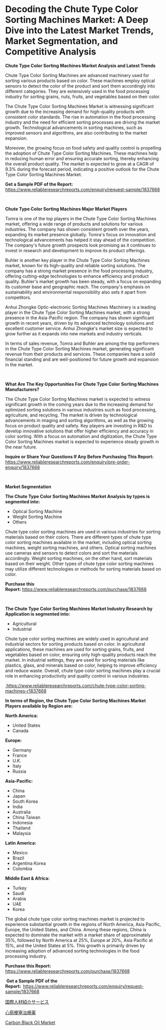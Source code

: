 <p><h1>Decoding the Chute Type Color Sorting Machines Market: A Deep Dive into the Latest Market Trends, Market Segmentation, and Competitive Analysis</h1></p><p><strong>Chute Type Color Sorting Machines Market Analysis and Latest Trends</strong></p>
<p><p>Chute Type Color Sorting Machines are advanced machinery used for sorting various products based on color. These machines employ optical sensors to detect the color of the product and sort them accordingly into different categories. They are extensively used in the food processing industry for sorting grains, nuts, fruits, and vegetables based on their color.</p><p>The Chute Type Color Sorting Machines Market is witnessing significant growth due to the increasing demand for high-quality products with consistent color standards. The rise in automation in the food processing industry and the need for efficient sorting processes are driving the market growth. Technological advancements in sorting machines, such as improved sensors and algorithms, are also contributing to the market expansion.</p><p>Moreover, the growing focus on food safety and quality control is propelling the adoption of Chute Type Color Sorting Machines. These machines help in reducing human error and ensuring accurate sorting, thereby enhancing the overall product quality. The market is expected to grow at a CAGR of 9.3% during the forecast period, indicating a positive outlook for the Chute Type Color Sorting Machines Market.</p></p>
<p><strong>Get a Sample PDF of the Report:&nbsp;</strong> <a href="https://www.reliableresearchreports.com/enquiry/request-sample/1837668">https://www.reliableresearchreports.com/enquiry/request-sample/1837668</a></p>
<p>&nbsp;</p>
<p><strong>Chute Type Color Sorting Machines Major Market Players</strong></p>
<p><p>Tomra is one of the top players in the Chute Type Color Sorting Machines market, offering a wide range of products and solutions for various industries. The company has shown consistent growth over the years, expanding its market presence globally. Tomra's focus on innovation and technological advancements has helped it stay ahead of the competition. The company's future growth prospects look promising as it continues to invest in research and development to improve its product offerings.</p><p>Buhler is another key player in the Chute Type Color Sorting Machines market, known for its high-quality and reliable sorting solutions. The company has a strong market presence in the food processing industry, offering cutting-edge technologies to enhance efficiency and product quality. Buhler's market growth has been steady, with a focus on expanding its customer base and geographic reach. The company's emphasis on sustainability and environmental responsibility also sets it apart from competitors.</p><p>Anhui Zhongke Optic-electronic Sorting Machines Machinery is a leading player in the Chute Type Color Sorting Machines market, with a strong presence in the Asia-Pacific region. The company has shown significant growth in recent years, driven by its advanced technology solutions and excellent customer service. Anhui Zhongke's market size is expected to grow further as it expands into new markets and industry verticals.</p><p>In terms of sales revenue, Tomra and Buhler are among the top performers in the Chute Type Color Sorting Machines market, generating significant revenue from their products and services. These companies have a solid financial standing and are well-positioned for future growth and expansion in the market.</p></p>
<p>&nbsp;</p>
<p><strong>What Are The Key Opportunities For Chute Type Color Sorting Machines Manufacturers?</strong></p>
<p><p>The Chute Type Color Sorting Machines market is expected to witness significant growth in the coming years due to the increasing demand for optimized sorting solutions in various industries such as food processing, agriculture, and recycling. The market is driven by technological advancements in imaging and sorting algorithms, as well as the growing focus on product quality and safety. Key players are investing in R&D to develop innovative solutions that offer higher efficiency and accuracy in color sorting. With a focus on automation and digitization, the Chute Type Color Sorting Machines market is expected to experience steady growth in the near future.</p></p>
<p><strong>Inquire or Share Your Questions If Any Before Purchasing This Report:</strong> <a href="https://www.reliableresearchreports.com/enquiry/pre-order-enquiry/1837668">https://www.reliableresearchreports.com/enquiry/pre-order-enquiry/1837668</a></p>
<p>&nbsp;</p>
<p><strong>Market Segmentation</strong></p>
<p><strong>The Chute Type Color Sorting Machines Market Analysis by types is segmented into:</strong></p>
<p><ul><li>Optical Sorting Machine</li><li>Weight Sorting Machine</li><li>Others</li></ul></p>
<p><p>Chute type color sorting machines are used in various industries for sorting materials based on their colors. There are different types of chute type color sorting machines available in the market, including optical sorting machines, weight sorting machines, and others. Optical sorting machines use cameras and sensors to detect colors and sort the materials accordingly. Weight sorting machines, on the other hand, sort materials based on their weight. Other types of chute type color sorting machines may utilize different technologies or methods for sorting materials based on color.</p></p>
<p><strong>Purchase this Report:&nbsp;</strong><a href="https://www.reliableresearchreports.com/purchase/1837668">https://www.reliableresearchreports.com/purchase/1837668</a></p>
<p>&nbsp;</p>
<p><strong>The Chute Type Color Sorting Machines Market Industry Research by Application is segmented into:</strong></p>
<p><ul><li>Agricultural</li><li>Industrial</li></ul></p>
<p><p>Chute type color sorting machines are widely used in agricultural and industrial sectors for sorting products based on color. In agricultural applications, these machines are used for sorting grains, fruits, and vegetables based on color, ensuring only high-quality products reach the market. In industrial settings, they are used for sorting materials like plastics, glass, and minerals based on color, helping to improve efficiency and reduce waste. Overall, chute type color sorting machines play a crucial role in enhancing productivity and quality control in various industries.</p></p>
<p><a href="https://www.reliableresearchreports.com/chute-type-color-sorting-machines-r1837668">&nbsp;https://www.reliableresearchreports.com/chute-type-color-sorting-machines-r1837668</a></p>
<p><strong>In terms of Region, the Chute Type Color Sorting Machines Market Players available by Region are:</strong></p>
<p>
    <p> <strong> North America: </strong>
        <ul>
            <li>United States</li>
            <li>Canada</li>
        </ul>
        </p> 
    <p> <strong> Europe: </strong>
        <ul>
            <li>Germany</li>
            <li>France</li>
            <li>U.K.</li>
            <li>Italy</li>
            <li>Russia</li>
        </ul>
        </p> 
    <p> <strong> Asia-Pacific: </strong>
        <ul>
            <li>China</li>
            <li>Japan</li>
            <li>South Korea</li>
            <li>India</li>
            <li>Australia</li>
            <li>China Taiwan</li>
            <li>Indonesia</li>
            <li>Thailand</li>
            <li>Malaysia</li>
        </ul>
        </p> 
    <p> <strong> Latin America: </strong>
        <ul>
            <li>Mexico</li>
            <li>Brazil</li>
            <li>Argentina Korea</li>
            <li>Colombia</li>
        </ul>
        </p> 
    <p> <strong> Middle East & Africa: </strong>
        <ul>
            <li>Turkey</li>
            <li>Saudi</li>
            <li>Arabia</li>
            <li>UAE</li>
            <li>Korea</li>
        </ul>
    </p>
    </p>
<p><p>The global chute type color sorting machines market is projected to experience substantial growth in the regions of North America, Asia Pacific, Europe, the United States, and China. Among these regions, China is expected to dominate the market with a market share of approximately 35%, followed by North America at 25%, Europe at 20%, Asia Pacific at 15%, and the United States at 5%. This growth is primarily driven by increasing adoption of advanced sorting technologies in the food processing industry.</p></p>
<p><strong>Purchase this Report: </strong><a href="https://www.reliableresearchreports.com/purchase/1837668">https://www.reliableresearchreports.com/purchase/1837668</a></p>
<p>&nbsp;<strong>Get a Sample PDF of the Report:&nbsp;&nbsp;</strong><a href="https://www.reliableresearchreports.com/enquiry/request-sample/1837668">https://www.reliableresearchreports.com/enquiry/request-sample/1837668</a></p>
<p><strong></strong></p>
<p><p><a href="https://medium.com/@demarcuskuhlman/%E5%9B%BD%E9%9A%9B%E6%8E%A1%E7%94%A8%E3%82%B5%E3%83%BC%E3%83%93%E3%82%B9%E5%B8%82%E5%A0%B4%E3%81%AE%E8%A6%8F%E6%A8%A1-%E5%B9%B4%E9%96%93%E6%88%90%E9%95%B7%E7%8E%87-%E3%83%88%E3%83%AC%E3%83%B3%E3%83%89-2024-2030-8cef4a67fc77">国際人材紹介サービス</a></p><p><a href="https://medium.com/@charityrice70/%E5%BF%83%E7%AD%8B%E6%A2%97%E5%A1%9E%E6%B2%BB%E7%99%82%E5%B8%82%E5%A0%B4%E3%81%AE%E8%A6%8F%E6%A8%A1%E3%81%A8%E5%B8%82%E5%A0%B4%E3%83%88%E3%83%AC%E3%83%B3%E3%83%89-%E5%AE%8C%E5%85%A8%E3%81%AA%E6%A5%AD%E7%95%8C%E6%A6%82%E8%A6%81-2024%E5%B9%B4%E3%81%8B%E3%82%892031%E5%B9%B4-0a752f2cbf86">心筋梗塞治療薬</a></p><p><a href="https://issuu.com/reportprime-2/docs/carbon-black-oil-market-size-2030.pptx">Carbon Black Oil Market</a></p></p>